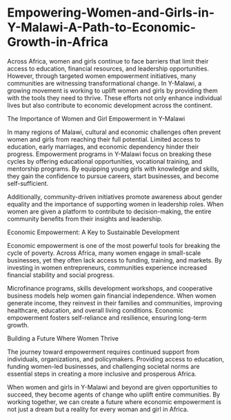 # Empowering-Women-and-Girls-in-Y-Malawi-A-Path-to-Economic-Growth-in-Africa
Across Africa, women and girls continue to face barriers that limit their access to education, financial resources, and leadership opportunities. However, through targeted women empowerment initiatives, many communities are witnessing transformational change. In Y-Malawi, a growing movement is working to uplift women and girls by providing them with the tools they need to thrive. These efforts not only enhance individual lives but also contribute to economic development across the continent.

The Importance of Women and Girl Empowerment in Y-Malawi

In many regions of Malawi, cultural and economic challenges often prevent women and girls from reaching their full potential. Limited access to education, early marriages, and economic dependency hinder their progress. Empowerment programs in Y-Malawi focus on breaking these cycles by offering educational opportunities, vocational training, and mentorship programs. By equipping young girls with knowledge and skills, they gain the confidence to pursue careers, start businesses, and become self-sufficient.

Additionally, community-driven initiatives promote awareness about gender equality and the importance of supporting women in leadership roles. When women are given a platform to contribute to decision-making, the entire community benefits from their insights and leadership.

Economic Empowerment: A Key to Sustainable Development

Economic empowerment is one of the most powerful tools for breaking the cycle of poverty. Across Africa, many women engage in small-scale businesses, yet they often lack access to funding, training, and markets. By investing in women entrepreneurs, communities experience increased financial stability and social progress.

Microfinance programs, skills development workshops, and cooperative business models help women gain financial independence. When women generate income, they reinvest in their families and communities, improving healthcare, education, and overall living conditions. Economic empowerment fosters self-reliance and resilience, ensuring long-term growth.

Building a Future Where Women Thrive

The journey toward empowerment requires continued support from individuals, organizations, and policymakers. Providing access to education, funding women-led businesses, and challenging societal norms are essential steps in creating a more inclusive and prosperous Africa.

When women and girls in Y-Malawi and beyond are given opportunities to succeed, they become agents of change who uplift entire communities. By working together, we can create a future where economic empowerment is not just a dream but a reality for every woman and girl in Africa.
